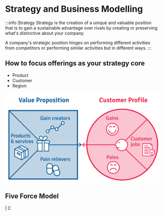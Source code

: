 # Strategy and Business Modelling

:::info Strategy
Strategy is the creation of a unique and valuable position that is to gain a sustainable advantage over rivals by creating or preserving what's distinctive about your company.

A company's strategic position hinges on performing different activities from competitors or performing similar activities but in different ways.
:::

## How to focus offerings as your strategy core

+ Product
+ Customer
+ Region

![vp](../img/vp.png)

## Five Force Model

| C